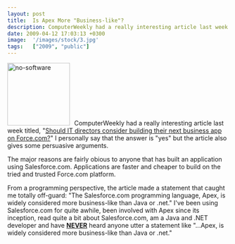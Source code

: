 ```yaml
---
layout: post
title:  Is Apex More "Business-like"?
description: ComputerWeekly had a really interesting article last week titled, "Should I...
date: 2009-04-12 17:03:13 +0300
image:  '/images/stock/3.jpg'
tags:   ["2009", "public"]
---
```

<p><img class="alignleft size-full wp-image-702" style="padding-right:10px;" title="no-software" src="http://res.cloudinary.com/blog-jeffdouglas-com/image/upload/v1400399628/no-software1_layjzy.jpg" alt="no-software" width="142" height="142" />ComputerWeekly had a really interesting article last week titled, &quot;<a href="http://www.computerweekly.com/Articles/2009/04/08/235588/should-it-directors-consider-building-their-next-business-app-on.htm" target="_blank">Should IT directors consider building their next business app on Force.com?</a>&quot; I personally say that the answer is &quot;yes&quot; but the article also gives some persuasive arguments.</p>
<p>The major reasons are fairly obious to anyone that has built an application using Salesforce.com. Applications are faster and cheaper to build on the tried and trusted Force.com platform.</p>
<p>From a programming perspective, the article made a statement that caught me totally off-guard: &quot;The Salesforce.com programming language, Apex, is widely considered more business-like than Java or .net.&quot; I've been using Salesforce.com for quite awhile, been involved with Apex since its inception, read quite a bit about Salesforce.com, am a Java and .NET developer and have <span style="text-decoration:underline;"><strong>NEVER</strong></span> heard anyone utter a statement like &quot;...Apex, is widely considered more business-like than Java or .net.&quot;</p>

